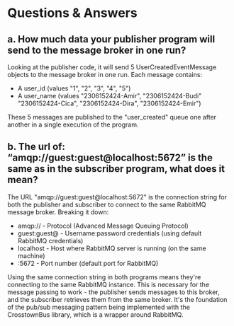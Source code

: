 # Questions & Answers

## a. How much data your publisher program will send to the message broker in one run?

Looking at the publisher code, it will send 5 UserCreatedEventMessage objects to the message broker in one run. Each message contains:

* A user_id (values "1", "2", "3", "4", "5")
* A user_name (values "2306152424-Amir", "2306152424-Budi" "2306152424-Cica", "2306152424-Dira", "2306152424-Emir")

These 5 messages are published to the "user_created" queue one after another in a single execution of the program.

## b. The url of: “amqp://guest:guest@localhost:5672” is the same as in the subscriber program, what does it mean?

The URL "amqp://guest:guest@localhost:5672" is the connection string for both the publisher and subscriber to connect to the same RabbitMQ message broker. Breaking it down:

* amqp:// - Protocol (Advanced Message Queuing Protocol)
* guest:guest@ - Username:password credentials (using default RabbitMQ credentials)
* localhost - Host where RabbitMQ server is running (on the same machine)
* :5672 - Port number (default port for RabbitMQ)

Using the same connection string in both programs means they're connecting to the same RabbitMQ instance. This is necessary for the message passing to work - the publisher sends messages to this broker, and the subscriber retrieves them from the same broker. It's the foundation of the pub/sub messaging pattern being implemented with the CrosstownBus library, which is a wrapper around RabbitMQ.